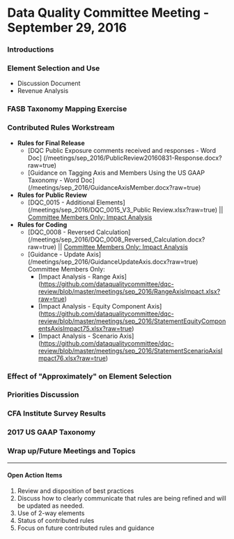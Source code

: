 # Data Quality Committee Meeting - September 29, 2016

### Introductions

### Element Selection and Use
* Discussion Document
* Revenue Analysis

### FASB Taxonomy Mapping Exercise

### Contributed Rules Workstream
* **Rules for Final Release**
  + [DQC Public Exposure comments received and responses - Word Doc] (/meetings/sep_2016/PublicReview20160831-Response.docx?raw=true)
  + [Guidance on Tagging Axis and Members Using the US GAAP Taxonomy - Word Doc] (/meetings/sep_2016/GuidanceAxisMember.docx?raw=true)
* **Rules for Public Review**
  + [DQC_0015 - Additional Elements] (/meetings/sep_2016/DQC_0015_V3_Public Review.xlsx?raw=true)
  || <a href="https://github.com/dataqualitycommittee/dqc-review/blob/master/meetings/sep_2016/DQC_0015_V3_Impact.xlsx?raw=true">Committee Members Only: Impact Analysis</a>
* **Rules for Coding**
  + [DQC_0008 - Reversed Calculation] (/meetings/sep_2016/DQC_0008_Reversed_Calculation.docx?raw=true) 
    || <a href="https://github.com/dataqualitycommittee/dqc-review/blob/master/meetings/sep_2016/DQC_0008Impact.xlsx?raw=true">Committee Members Only: Impact Analysis</a>
  + [Guidance - Update Axis] (/meetings/sep_2016/GuidanceUpdateAxis.docx?raw=true) 
    <br />Committee Members Only: 
    - [Impact Analysis - Range Axis] (https://github.com/dataqualitycommittee/dqc-review/blob/master/meetings/sep_2016/RangeAxisImpact.xlsx?raw=true) 
    - [Impact Analysis - Equity Component Axis] (https://github.com/dataqualitycommittee/dqc-review/blob/master/meetings/sep_2016/StatementEquityComponentsAxisImpact75.xlsx?raw=true)
    - [Impact Analysis - Scenario Axis] (https://github.com/dataqualitycommittee/dqc-review/blob/master/meetings/sep_2016/StatementScenarioAxisImpact76.xlsx?raw=true) 

### Effect of "Approximately" on Element Selection

### Priorities Discussion

### CFA Institute Survey Results

### 2017 US GAAP Taxonomy

### Wrap up/Future Meetings and Topics
 

______________________
#### Open Action Items

1. Review and disposition of best practices
2. Discuss how to clearly communicate that rules are being refined and will be updated as needed.
3. Use of 2-way elements
4. Status of contributed rules
5. Focus on future contributed rules and guidance
